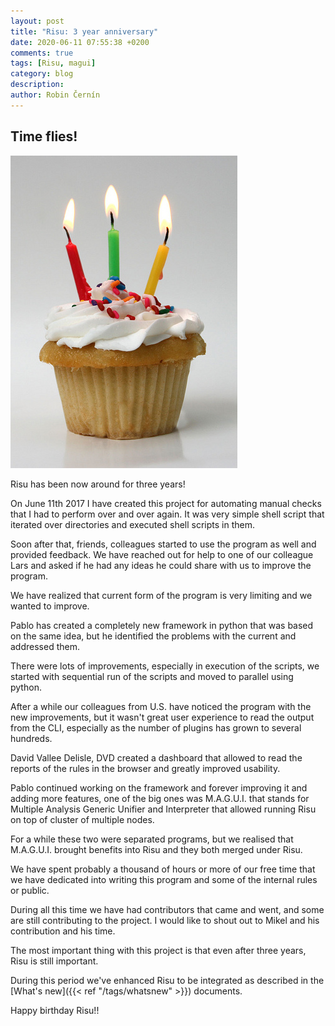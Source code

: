 ```yaml
---
layout: post
title: "Risu: 3 year anniversary"
date: 2020-06-11 07:55:38 +0200
comments: true
tags: [Risu, magui]
category: blog
description:
author: Robin Černín
---
```


## Time flies!

![We're 3 year old](/images/3year.jpg)

Risu has been now around for three years!

On June 11th 2017 I have created this project for automating manual checks that I had to perform over and over again. It was very simple shell script that iterated over directories and executed shell scripts in them.

Soon after that, friends, colleagues started to use the program as well and provided feedback. We have reached out for help to one of our colleague Lars and asked if he had any ideas he could share with us to improve the program.

We have realized that current form of the program is very limiting and we wanted to improve.

Pablo has created a completely new framework in python that was based on the same idea, but he identified the problems with the current and addressed them.

There were lots of improvements, especially in execution of the scripts, we started with sequential run of the scripts and moved to parallel using python.

After a while our colleagues from U.S. have noticed the program with the new improvements, but it wasn't great user experience to read the output from the CLI, especially as the number of plugins has grown to several hundreds.

David Vallee Delisle, DVD created a dashboard that allowed to read the reports of the rules in the browser and greatly improved usability.

Pablo continued working on the framework and forever improving it and adding more features, one of the big ones was M.A.G.U.I. that stands for Multiple Analysis Generic Unifier and Interpreter that allowed running Risu on top of cluster of multiple nodes.

For a while these two were separated programs, but we realised that M.A.G.U.I. brought benefits into Risu and they both merged under Risu.

We have spent probably a thousand of hours or more of our free time that we have dedicated into writing this program and some of the internal rules or public.

During all this time we have had contributors that came and went, and some are still contributing to the project. I would like to shout out to Mikel and his contribution and his time.

The most important thing with this project is that even after three years, Risu is still important.

During this period we've enhanced Risu to be integrated as described in the [What's new]({{< ref "/tags/whatsnew" >}}) documents.

Happy birthday Risu!!
